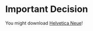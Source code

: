 # Important Decision
You might download [Helvetica Neue](https://font.download/font/helvetica-neue-5/)!

